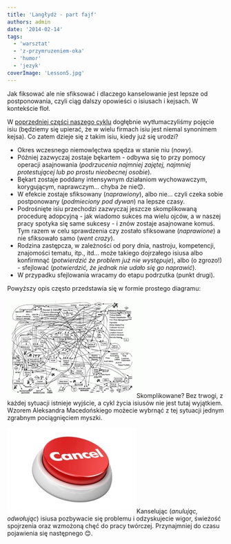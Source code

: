 ```yaml
---
title: 'Langłydż - part fajf'
authors: admin
date: '2014-02-14'
tags:
  - 'warsztat'
  - 'z-przymruzeniem-oka'
  - 'humor'
  - 'jezyk'
coverImage: 'Lesson5.jpg'
---
```


Jak fiksować ale nie sfiksować i dlaczego kanselowanie jest lepsze od
postponowania, czyli ciąg dalszy opowieści o isiusach i kejsach. W kontekście
floł.

<!--truncate-->

W [poprzedniej części naszego cyklu](http://techwriter.pl/langlydz-part-folur/)
dogłębnie wytłumaczyliśmy pojęcie isiu (będziemy się upierać, że w wielu firmach
isiu jest niemal synonimem kejsa). Co zatem dzieje się z takim isiu, kiedy już
się urodzi?

- Okres wczesnego niemowlęctwa spędza w stanie niu (_nowy_).
- Później zazwyczaj zostaje bękartem - odbywa się to przy pomocy operacji
  asajnowania (_podrzucenia najmniej zajętej, najmniej protestującej lub po
  prostu nieobecnej osobie_).
- Bękart zostaje poddany intensywnym działaniom wychowawczym, korygującym,
  naprawczym... chyba że nie😊.
- W efekcie zostaje sfiksowany (_naprawiony_), albo nie... czyli czeka sobie
  postponowany (_podmieciony pod dywan_) na lepsze czasy.
- Podrośnięte isiu przechodzi zazwyczaj jeszcze skomplikowaną procedurę
  adopcyjną - jak wiadomo sukces ma wielu ojców, a w naszej pracy spotyka się
  same sukcesy - i znów zostaje asajnowane komuś. Tym razem w celu sprawdzenia
  czy zostało sfiksowane (_naprawione_) a nie sfiksowało samo (_went crazy_).
- Rodzina zastępcza, w zależności od pory dnia, nastroju, kompetencji,
  znajomości tematu, itp., itd... może takiego dojrzałego isiusa albo konfirmnąć
  (_potwierdzić że problem już nie występuje_), albo (o zgrozo!) - sfejlować
  (_potwierdzić, że jednak nie udało się go naprawić_).
- W przypadku sfejlowania wracamy do etapu podrzutka (punkt drugi).

Powyższy opis często przedstawia się w formie prostego diagramu:

![isiuflol](images/isiuflol-300x231.gif)Skomplikowane? Bez trwogi, z każdej
sytuacji istnieje wyjście, a cykl życia isiusów nie jest tutaj wyjątkiem. Wzorem
Aleksandra Macedońskiego możecie wybrnąć z tej sytuacji jednym zgrabnym
pociągnięciem myszki.

![kansel](images/kansel-300x199.jpg)Kanselując (_anulując, odwołując_) isiusa
pozbywacie się problemu i odzyskujecie wigor, świeżość spojrzenia oraz wzmożoną
chęć do pracy twórczej. Przynajmniej do czasu pojawienia się następnego 😊.
